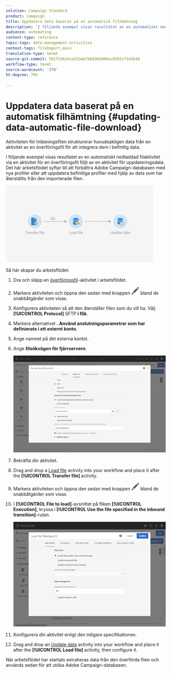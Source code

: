 ```yaml
---
solution: Campaign Standard
product: campaign
title: Uppdatera data baserat på en automatisk filhämtning
description: 'I följande exempel visas resultatet av en automatiskt nedladdad filaktivitet via en aktivitet för en överföringsfil följt av en aktivitet för uppdateringsdata.   '
audience: automating
content-type: reference
topic-tags: data-management-activities
context-tags: fileImport,main
translation-type: tm+mt
source-git-commit: 501f52624ce253eb7b0d36d908ac8502cf1d3b48
workflow-type: tm+mt
source-wordcount: '279'
ht-degree: 79%

---
```



# Uppdatera data baserat på en automatisk filhämtning {#updating-data-automatic-file-download}

Aktiviteten för Inläsningsfilen strukturerar huvudsakligen data från en aktivitet av en överföringsfil för att integrera dem i befintlig data.

I följande exempel visas resultatet av en automatiskt nedladdad filaktivitet via en aktivitet för en överföringsfil följt av en aktivitet för uppdateringsdata.  Det här arbetsflödet syftar till att förbättra Adobe Campaign-databasen med nya profiler eller att uppdatera befintliga profiler med hjälp av data som har återställts från den importerade filen.

![](assets/load_file_workflow_ex1.png)

Så här skapar du arbetsflödet:

1. Dra och släpp en [överföringsfil](../../automating/using/transfer-file.md)-aktivitet i arbetsflödet.
1. Markera aktiviteten och öppna den sedan med knappen ![](assets/edit_darkgrey-24px.png) bland de snabbåtgärder som visas.
1. Konfigurera aktiviteten så att den återställer filen som du vill ha. Välj **[!UICONTROL Protocol]** SFTP **i flik**.
1. Markera alternativet **. Använd anslutningsparametrar som har definierats i ett externt konto**.
1. Ange namnet på det externa kontot.
1. Ange **filsökvägen för fjärrservern**.

   ![](assets/wkf_file_transfer_07.png)

1. Bekräfta din aktivitet.
1. Drag and drop a [Load file](../../automating/using/load-file.md) activity into your workflow and place it after the **[!UICONTROL Transfer file]** activity.
1. Markera aktiviteten och öppna den sedan med knappen ![](assets/edit_darkgrey-24px.png) bland de snabbåtgärder som visas.
1. I **[!UICONTROL File to load]**-avsnittet på fliken **[!UICONTROL Execution]**, kryssa i **[!UICONTROL Use the file specified in the inbound transition]**-rutan.

   ![](assets/wkf_file_loading8.png)

1. Konfigurera din aktivitet enligt den tidigare specifikationen.
1. Drag and drop an [Update data](../../automating/using/update-data.md) activity into your workflow and place it after the **[!UICONTROL Load file]** activity, then configure it.

När arbetsflödet har startats extraheras data från den överförda filen och används sedan för att utöka Adobe Campaign-databasen.
